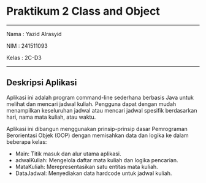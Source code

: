# Praktikum 2 Class and Object

---
Nama : Yazid Alrasyid

NIM : 241511093

Kelas : 2C-D3

---

## Deskripsi Aplikasi

Aplikasi ini adalah program command-line sederhana berbasis Java untuk melihat dan mencari jadwal kuliah. Pengguna dapat dengan mudah menampilkan keseluruhan jadwal atau mencari jadwal spesifik berdasarkan hari, nama mata kuliah, atau waktu.

Aplikasi ini dibangun menggunakan prinsip-prinsip dasar Pemrograman Berorientasi Objek (OOP) dengan memisahkan data dan logika ke dalam beberapa kelas:
* Main: Titik masuk dan alur utama aplikasi.
* adwalKuliah: Mengelola daftar mata kuliah dan logika pencarian.
* MataKuliah: Merepresentasikan satu entitas mata kuliah.
* DataJadwal: Menyediakan data hardcode untuk jadwal kuliah.